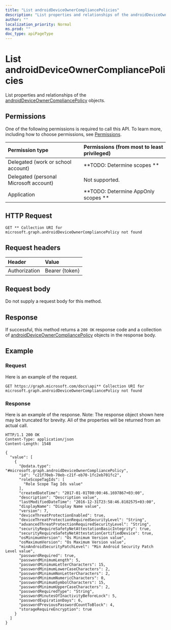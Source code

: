 ```yaml
---
title: "List androidDeviceOwnerCompliancePolicies"
description: "List properties and relationships of the androidDeviceOwnerCompliancePolicy objects."
author: ""
localization_priority: Normal
ms.prod: ""
doc_type: apiPageType
---
```


# List androidDeviceOwnerCompliancePolicies

List properties and relationships of the [androidDeviceOwnerCompliancePolicy](../resources/androiddeviceownercompliancepolicy.md) objects.

## Permissions
One of the following permissions is required to call this API. To learn more, including how to choose permissions, see [Permissions](/concepts/permissions-reference.md).

|Permission type|Permissions (from most to least privileged)|
|:---|:---|
|Delegated (work or school account)|**TODO: Determine scopes **|
|Delegated (personal Microsoft account)|Not supported.|
|Application|**TODO: Determine AppOnly scopes **|

## HTTP Request
<!-- {
  "blockType": "ignored"
}
-->
``` http
GET ** Collection URI for microsoft.graph.androidDeviceOwnerCompliancePolicy not found
```

## Request headers
|Header|Value|
|:---|:---|
|Authorization|Bearer {token}|

## Request body
Do not supply a request body for this method.

## Response
If successful, this method returns a `200 OK` response code and a collection of [androidDeviceOwnerCompliancePolicy](../resources/androiddeviceownercompliancepolicy.md) objects in the response body.

## Example

### Request
Here is an example of the request.
<!-- {
  "blockType": "request",
  "name": "get_androiddeviceownercompliancepolicy"
}
-->
``` http
GET https://graph.microsoft.com/docs\api** Collection URI for microsoft.graph.androidDeviceOwnerCompliancePolicy not found
```

### Response
Here is an example of the response. Note: The response object shown here may be truncated for brevity. All of the properties will be returned from an actual call.
<!-- {
  "blockType": "response",
  "truncated": true,
  "@odata.type": "collection(microsoft.graph.androiddeviceownercompliancepolicy)"
}
-->
``` http
HTTP/1.1 200 OK
Content-Type: application/json
Content-Length: 1548

{
  "value": [
    {
      "@odata.type": "#microsoft.graph.androidDeviceOwnerCompliancePolicy",
      "id": "c21f70eb-70eb-c21f-eb70-1fc2eb701fc2",
      "roleScopeTagIds": [
        "Role Scope Tag Ids value"
      ],
      "createdDateTime": "2017-01-01T00:00:46.1697867+03:00",
      "description": "Description value",
      "lastModifiedDateTime": "2016-12-31T23:58:46.8102575+03:00",
      "displayName": "Display Name value",
      "version": 7,
      "deviceThreatProtectionEnabled": true,
      "deviceThreatProtectionRequiredSecurityLevel": "String",
      "advancedThreatProtectionRequiredSecurityLevel": "String",
      "securityRequireSafetyNetAttestationBasicIntegrity": true,
      "securityRequireSafetyNetAttestationCertifiedDevice": true,
      "osMinimumVersion": "Os Minimum Version value",
      "osMaximumVersion": "Os Maximum Version value",
      "minAndroidSecurityPatchLevel": "Min Android Security Patch Level value",
      "passwordRequired": true,
      "passwordMinimumLength": 5,
      "passwordMinimumLetterCharacters": 15,
      "passwordMinimumLowerCaseCharacters": 2,
      "passwordMinimumNonLetterCharacters": 2,
      "passwordMinimumNumericCharacters": 0,
      "passwordMinimumSymbolCharacters": 15,
      "passwordMinimumUpperCaseCharacters": 2,
      "passwordRequiredType": "String",
      "passwordMinutesOfInactivityBeforeLock": 5,
      "passwordExpirationDays": 6,
      "passwordPreviousPasswordCountToBlock": 4,
      "storageRequireEncryption": true
    }
  ]
}
```

